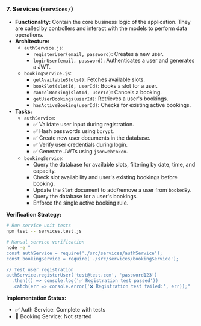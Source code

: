 ### 7. Services (`services/`)

*   **Functionality:** Contain the core business logic of the application. They are called by controllers and interact with the models to perform data operations.
*   **Architecture:**
    *   `authService.js`:
        *   `registerUser(email, password)`: Creates a new user.
        *   `loginUser(email, password)`: Authenticates a user and generates a JWT.
    *   `bookingService.js`:
        *   `getAvailableSlots()`: Fetches available slots.
        *   `bookSlot(slotId, userId)`: Books a slot for a user.
        *   `cancelBooking(slotId, userId)`: Cancels a booking.
        *   `getUserBookings(userId)`: Retrieves a user's bookings.
        *   `hasActiveBooking(userId)`: Checks for existing active bookings.
*   **Tasks:**
    *   `authService`:
        *   ✅ Validate user input during registration.
        *   ✅ Hash passwords using `bcrypt`.
        *   ✅ Create new user documents in the database.
        *   ✅ Verify user credentials during login.
        *   ✅ Generate JWTs using `jsonwebtoken`.
    *   `bookingService`:
        *   Query the database for available slots, filtering by date, time, and capacity.
        *   Check slot availability and user's existing bookings before booking.
        *   Update the `Slot` document to add/remove a user from `bookedBy`.
        *   Query the database for a user's bookings.
        *   Enforce the single active booking rule.

**Verification Strategy:**
```bash
# Run service unit tests
npm test -- services.test.js

# Manual service verification
node -e "
const authService = require('./src/services/authService');
const bookingService = require('./src/services/bookingService');

// Test user registration
authService.registerUser('test@test.com', 'password123')
  .then(() => console.log('✅ Registration test passed'))
  .catch(err => console.error('❌ Registration test failed:', err));"
```

**Implementation Status:**
- ✅ Auth Service: Complete with tests
- 🔲 Booking Service: Not started